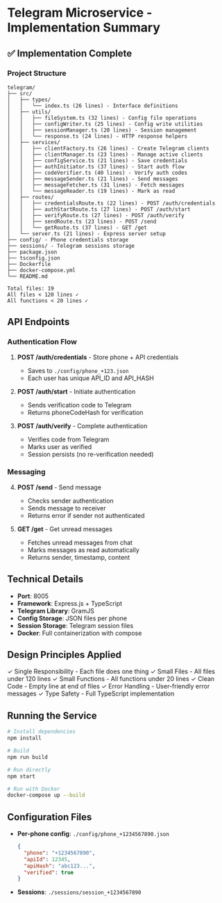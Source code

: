 # Telegram Microservice - Implementation Summary

## ✅ Implementation Complete

### Project Structure

```
telegram/
├── src/
│   ├── types/
│   │   └── index.ts (26 lines) - Interface definitions
│   ├── utils/
│   │   ├── fileSystem.ts (32 lines) - Config file operations
│   │   ├── configWriter.ts (25 lines) - Config write utilities
│   │   ├── sessionManager.ts (20 lines) - Session management
│   │   └── response.ts (24 lines) - HTTP response helpers
│   ├── services/
│   │   ├── clientFactory.ts (26 lines) - Create Telegram clients
│   │   ├── clientManager.ts (23 lines) - Manage active clients
│   │   ├── configService.ts (21 lines) - Save credentials
│   │   ├── authInitiator.ts (37 lines) - Start auth flow
│   │   ├── codeVerifier.ts (40 lines) - Verify auth codes
│   │   ├── messageSender.ts (21 lines) - Send messages
│   │   ├── messageFetcher.ts (31 lines) - Fetch messages
│   │   └── messageReader.ts (19 lines) - Mark as read
│   ├── routes/
│   │   ├── credentialsRoute.ts (22 lines) - POST /auth/credentials
│   │   ├── authStartRoute.ts (27 lines) - POST /auth/start
│   │   ├── verifyRoute.ts (27 lines) - POST /auth/verify
│   │   ├── sendRoute.ts (23 lines) - POST /send
│   │   └── getRoute.ts (37 lines) - GET /get
│   └── server.ts (21 lines) - Express server setup
├── config/ - Phone credentials storage
├── sessions/ - Telegram sessions storage
├── package.json
├── tsconfig.json
├── Dockerfile
├── docker-compose.yml
└── README.md

Total files: 19
All files < 120 lines ✓
All functions < 20 lines ✓
```

## API Endpoints

### Authentication Flow

1. **POST /auth/credentials** - Store phone + API credentials
   - Saves to `./config/phone_+123.json`
   - Each user has unique API_ID and API_HASH

2. **POST /auth/start** - Initiate authentication
   - Sends verification code to Telegram
   - Returns phoneCodeHash for verification

3. **POST /auth/verify** - Complete authentication
   - Verifies code from Telegram
   - Marks user as verified
   - Session persists (no re-verification needed)

### Messaging

4. **POST /send** - Send message
   - Checks sender authentication
   - Sends message to receiver
   - Returns error if sender not authenticated

5. **GET /get** - Get unread messages
   - Fetches unread messages from chat
   - Marks messages as read automatically
   - Returns sender, timestamp, content

## Technical Details

- **Port**: 8005
- **Framework**: Express.js + TypeScript
- **Telegram Library**: GramJS
- **Config Storage**: JSON files per phone
- **Session Storage**: Telegram session files
- **Docker**: Full containerization with compose

## Design Principles Applied

✓ Single Responsibility - Each file does one thing
✓ Small Files - All files under 120 lines
✓ Small Functions - All functions under 20 lines
✓ Clean Code - Empty line at end of files
✓ Error Handling - User-friendly error messages
✓ Type Safety - Full TypeScript implementation

## Running the Service

```bash
# Install dependencies
npm install

# Build
npm run build

# Run directly
npm start

# Run with Docker
docker-compose up --build
```

## Configuration Files

- **Per-phone config**: `./config/phone_+1234567890.json`
  ```json
  {
    "phone": "+1234567890",
    "apiId": 12345,
    "apiHash": "abc123...",
    "verified": true
  }
  ```

- **Sessions**: `./sessions/session_+1234567890`

